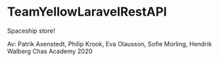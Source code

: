 # TeamYellowLaravelRestAPI
Spaceship store!


Av: Patrik Axenstedt, Philip Krook, Eva Olausson, Sofie Morling, Hendrik Walberg
Chas Academy 2020